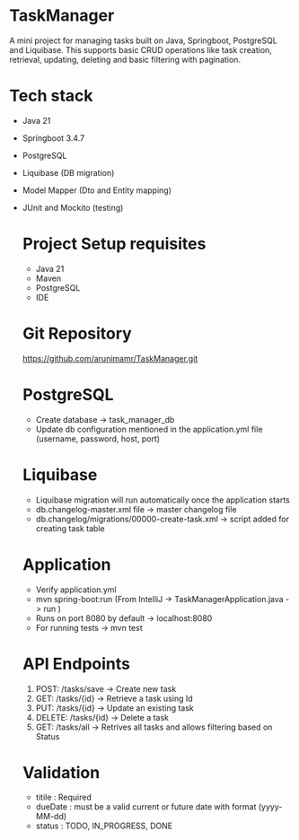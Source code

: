 # TaskManager
A mini project for managing tasks built on Java, Springboot, PostgreSQL and Liquibase. This supports basic CRUD operations like task creation, retrieval, updating, deleting and basic filtering with pagination.

# Tech stack
- Java 21
- Springboot 3.4.7
- PostgreSQL
- Liquibase (DB migration)
- Model Mapper (Dto and Entity mapping)
- JUnit and Mockito (testing)

  # Project Setup requisites
  - Java 21
  - Maven
  - PostgreSQL
  - IDE
 
  # Git Repository
  https://github.com/arunimamr/TaskManager.git

  # PostgreSQL
  - Create database -> task_manager_db
  - Update db configuration mentioned in the application.yml file (username, password, host, port)
 
  # Liquibase
  - Liquibase migration will run automatically once the application starts
  - db.changelog-master.xml file  -> master changelog file
  - db.changelog/migrations/00000-create-task.xml  -> script added for creating task table
 
   # Application
  - Verify application.yml
  - mvn spring-boot:run (From IntelliJ -> TaskManagerApplication.java -> run )
  - Runs on port 8080 by default -> localhost:8080
  - For running tests -> mvn test
 
  # API Endpoints
  1. POST: /tasks/save  -> Create new task
  2. GET: /tasks/{id}   -> Retrieve a task using Id
  3. PUT: /tasks/{id}   -> Update an existing task
  4. DELETE: /tasks/{id}  -> Delete a task
  5. GET: /tasks/all  -> Retrives all tasks and allows filtering based on Status
 
  # Validation
  - titile : Required
  - dueDate : must be a valid current or future date with format (yyyy-MM-dd)
  - status : TODO, IN_PROGRESS, DONE
  
 
    
  
  


